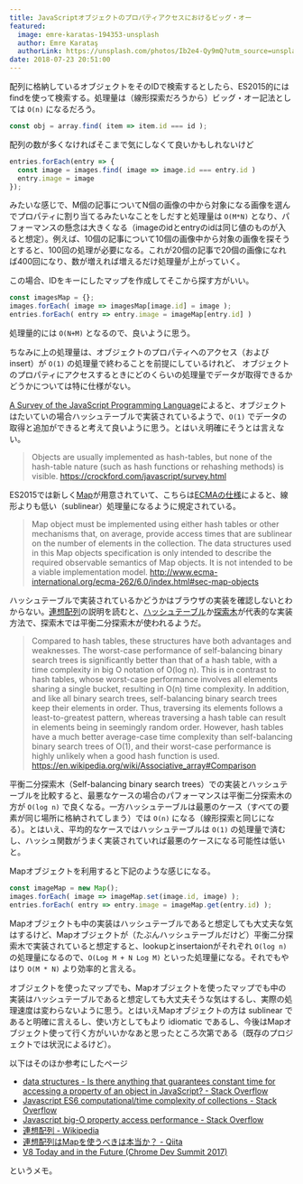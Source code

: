 ```yaml
---
title: JavaScriptオブジェクトのプロパティアクセスにおけるビッグ・オー
featured:
  image: emre-karatas-194353-unsplash
  author: Emre Karataş
  authorLink: https://unsplash.com/photos/Ib2e4-Qy9mQ?utm_source=unsplash&utm_medium=referral&utm_content=creditCopyText
date: 2018-07-23 20:51:00
---
```

配列に格納しているオブジェクトをそのIDで検索するとしたら、ES2015的にはfindを使って検索する。処理量は（線形探索だろうから）ビッグ・オー記法としては `O(n)` になるだろう。<!-- more -->

```javascript
const obj = array.find( item => item.id === id );
```

配列の数が多くなければそこまで気にしなくて良いかもしれないけど
```javascript
entries.forEach(entry => {
  const image = images.find( image => image.id === entry.id )
  entry.image = image
});
```

みたいな感じで、M個の記事についてN個の画像の中から対象になる画像を選んでプロパティに割り当てるみたいなことをしだすと処理量は `O(M*N)` となり、パフォーマンスの懸念は大きくなる（imageのidとentryのidは同じ値のものが入ると想定）。例えば、10個の記事について10個の画像中から対象の画像を探そうとすると、100回の処理が必要になる。これが20個の記事で20個の画像になれば400回になり、数が増えれば増えるだけ処理量が上がっていく。

この場合、IDをキーにしたマップを作成してそこから探す方がいい。

```javascript
const imagesMap = {};
images.forEach( image => imagesMap[image.id] = image );
entries.forEach( entry => entry.image = imageMap[entry.id] )
```

処理量的には `O(N+M)` となるので、良いように思う。

ちなみに上の処理量は、オブジェクトのプロパティへのアクセス（およびinsert）が `O(1)` の処理量で終わることを前提にしているけれど、
オブジェクトのプロパティにアクセスするときにどのくらいの処理量でデータが取得できるかどうかについては特に仕様がない。

[A Survey of the JavaScript Programming Language](https://crockford.com/javascript/survey.html)によると、オブジェクトはたいていの場合ハッシュテーブルで実装されているようで、`O(1)` でデータの取得と追加ができると考えて良いように思う。とはいえ明確にそうとは言えない。

> Objects are usually implemented as hash-tables, but none of the hash-table nature (such as hash functions or rehashing methods) is visible.
https://crockford.com/javascript/survey.html

ES2015では新しく[Map](https://developer.mozilla.org/ja/docs/Web/JavaScript/Reference/Global_Objects/Map)が用意されていて、こちらは[ECMAの仕様](http://www.ecma-international.org/ecma-262/6.0/index.html#sec-map-objects)によると、線形よりも低い（sublinear）処理量になるように規定されている。

>Map object must be implemented using either hash tables or other mechanisms that, on average, provide access times that are sublinear on the number of elements in the collection. The data structures used in this Map objects specification is only intended to describe the required observable semantics of Map objects. It is not intended to be a viable implementation model.
http://www.ecma-international.org/ecma-262/6.0/index.html#sec-map-objects

ハッシュテーブルで実装されているかどうかはブラウザの実装を確認しないとわからない。[連想配列](https://en.wikipedia.org/wiki/Associative_array)の説明を読むと、[ハッシュテーブル](https://en.wikipedia.org/wiki/Hash_table)か[探索木](https://en.wikipedia.org/wiki/Search_tree)が代表的な実装方法で、探索木では平衡二分探索木が使われるようだ。

>Compared to hash tables, these structures have both advantages and weaknesses. The worst-case performance of self-balancing binary search trees is significantly better than that of a hash table, with a time complexity in big O notation of O(log n). This is in contrast to hash tables, whose worst-case performance involves all elements sharing a single bucket, resulting in O(n) time complexity. In addition, and like all binary search trees, self-balancing binary search trees keep their elements in order. Thus, traversing its elements follows a least-to-greatest pattern, whereas traversing a hash table can result in elements being in seemingly random order. However, hash tables have a much better average-case time complexity than self-balancing binary search trees of O(1), and their worst-case performance is highly unlikely when a good hash function is used.
https://en.wikipedia.org/wiki/Associative_array#Comparison

平衡二分探索木（Self-balancing binary search trees）での実装とハッシュテーブルを比較すると、最悪なケースの場合のパフォーマンスは平衡二分探索木の方が `O(log n)` で良くなる。一方ハッシュテーブルは最悪のケース（すべての要素が同じ場所に格納されてしまう）では `O(n)` になる（線形探索と同じになる）。とはいえ、平均的なケースではハッシュテーブルは `O(1)` の処理量で済むし、ハッシュ関数がうまく実装されていれば最悪のケースになる可能性は低いと。

Mapオブジェクトを利用すると下記のような感じになる。

```javascript
const imageMap = new Map();
images.forEach( image => imageMap.set(image.id, image) );
entries.forEach( entry => entry.image = imageMap.get(entry.id) );
```

Mapオブジェクトも中の実装はハッシュテーブルであると想定しても大丈夫な気はするけど、Mapオブジェクトが（たぶんハッシュテーブルだけど）平衡二分探索木で実装されていると想定すると、lookupとinsertaionがそれぞれ `O(log n)` の処理量になるので、`O(Log M + N Log M)` といった処理量になる。それでもやはり `O(M * N)` より効率的と言える。

オブジェクトを使ったマップでも、Mapオブジェクトを使ったマップでも中の実装はハッシュテーブルであると想定しても大丈夫そうな気はするし、実際の処理速度は変わらないように思う。とはいえMapオブジェクトの方は sublinear であると明確に言えるし、使い方としてもより idiomatic であるし、今後はMapオブジェクト使って行く方がいいかなあと思ったところ次第である（既存のプロジェクトでは状況によるけど）。

以下はそのほか参考にしたページ
* [data structures - Is there anything that guarantees constant time for accessing a property of an object in JavaScript? - Stack Overflow](https://stackoverflow.com/questions/34292087/is-there-anything-that-guarantees-constant-time-for-accessing-a-property-of-an-o)
* [Javascript ES6 computational/time complexity of collections - Stack Overflow](https://stackoverflow.com/questions/31091772/javascript-es6-computational-time-complexity-of-collections)
* [Javascript big-O property access performance - Stack Overflow](https://stackoverflow.com/questions/7374171/javascript-big-o-property-access-performance)
* [連想配列 - Wikipedia](https://ja.wikipedia.org/wiki/%E9%80%A3%E6%83%B3%E9%85%8D%E5%88%97)
* [連想配列はMapを使うべきは本当か？ - Qiita](https://qiita.com/raccy/items/816a322fb330193e788b)
* [V8 Today and in the Future (Chrome Dev Summit 2017)](https://youtu.be/7rx9fSUG8H0?t=23m22s)

というメモ。
